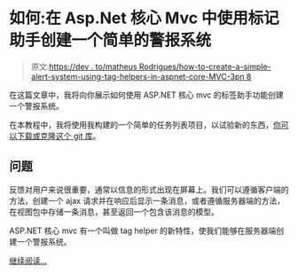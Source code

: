 # 如何:在 Asp.Net 核心 Mvc 中使用标记助手创建一个简单的警报系统

> 原文:[https://dev . to/matheus Rodrigues/how-to-create-a-simple-alert-system-using-tag-helpers-in-aspnet-core-MVC-3pn 8](https://dev.to/matheusrodrigues/how-to-create-a-simple-alert-system-using-tag-helpers-in-aspnet-core-mvc-3pn8)

在这篇文章中，我将向你展示如何使用 ASP.NET 核心 mvc 的标签助手功能创建一个警报系统。

在本教程中，我将使用我构建的一个简单的任务列表项目，以试验新的东西，[你可以下载或克隆这个 git 库](https://github.com/mrodrigues1/SimpleToDo)。

## **问题**

反馈对用户来说很重要，通常以信息的形式出现在屏幕上。我们可以遵循客户端的方法，创建一个 ajax 请求并在响应后显示一条消息，或者遵循服务器端的方法，在视图包中存储一条消息，甚至返回一个包含该消息的模型。

ASP.NET 核心 mvc 有一个叫做 tag helper 的新特性，使我们能够在服务器端创建一个警报系统。

[继续阅读...](https://www.matheus.ro/2017/12/18/how-to-create-a-simple-alert-system-using-tag-helpers-in-asp-net-core-mvc/)